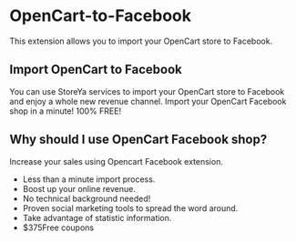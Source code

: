 OpenCart-to-Facebook
====================

This extension allows you to import your OpenCart store to Facebook.

Import OpenCart to Facebook
-----------------------------------
You can use StoreYa services to import your OpenCart store to Facebook and enjoy a whole new revenue channel.
Import your OpenCart Facebook shop in a minute! 100% FREE!

Why should I use OpenCart Facebook shop?
-----------------------------------
Increase your sales using Opencart Facebook extension.
- Less than a minute import process.
- Boost up your online revenue.
- No technical background needed!
- Proven social marketing tools to spread the word around.
- Take advantage of statistic information.
- $375Free coupons



 [StoreYa services]: http://daringfireball.net/
